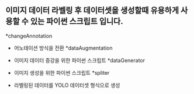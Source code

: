 이미지 데이터 라벨링 후 데이터셋을 생성할때 유용하게 사용할 수 있는 파이썬 스크립트 입니다.
-------------------------------------------------------------------------------------------------
*changeAnnotation

- 어노테이션 방식을 전환
*dataAugmentation

- 이미지 데이터 증강을 위한 파이썬 스크립트
*dataGenerator

- 이미지 생성을 위한 파이썬 스크립트
*spliter

- 라벨링된 데이터를 YOLO 데이터셋 형식으로 생성
